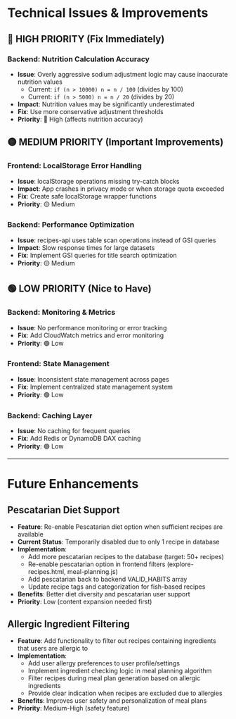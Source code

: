 # Technical Issues & Improvements

## 🔴 HIGH PRIORITY (Fix Immediately)

### Backend: Nutrition Calculation Accuracy
- **Issue**: Overly aggressive sodium adjustment logic may cause inaccurate nutrition values
  - Current: `if (n > 10000) n = n / 100` (divides by 100)
  - Current: `if (n > 5000) n = n / 20` (divides by 20)
- **Impact**: Nutrition values may be significantly underestimated
- **Fix**: Use more conservative adjustment thresholds
- **Priority**: 🔴 High (affects nutrition accuracy)

## 🟡 MEDIUM PRIORITY (Important Improvements)

### Frontend: LocalStorage Error Handling
- **Issue**: localStorage operations missing try-catch blocks
- **Impact**: App crashes in privacy mode or when storage quota exceeded
- **Fix**: Create safe localStorage wrapper functions
- **Priority**: 🟡 Medium

### Backend: Performance Optimization
- **Issue**: recipes-api uses table scan operations instead of GSI queries
- **Impact**: Slow response times for large datasets
- **Fix**: Implement GSI queries for title search optimization
- **Priority**: 🟡 Medium


## 🟢 LOW PRIORITY (Nice to Have)

### Backend: Monitoring & Metrics
- **Issue**: No performance monitoring or error tracking
- **Fix**: Add CloudWatch metrics and error monitoring
- **Priority**: 🟢 Low

### Frontend: State Management
- **Issue**: Inconsistent state management across pages
- **Fix**: Implement centralized state management system
- **Priority**: 🟢 Low

### Backend: Caching Layer
- **Issue**: No caching for frequent queries
- **Fix**: Add Redis or DynamoDB DAX caching
- **Priority**: 🟢 Low

---

# Future Enhancements

## Pescatarian Diet Support
- **Feature**: Re-enable Pescatarian diet option when sufficient recipes are available
- **Current Status**: Temporarily disabled due to only 1 recipe in database
- **Implementation**:
  - Add more pescatarian recipes to the database (target: 50+ recipes)
  - Re-enable pescatarian option in frontend filters (explore-recipes.html, meal-planning.js)
  - Add pescatarian back to backend VALID_HABITS array
  - Update recipe tags and categorization for fish-based recipes
- **Benefits**: Better diet diversity and pescatarian user support
- **Priority**: Low (content expansion needed first)

## Allergic Ingredient Filtering
- **Feature**: Add functionality to filter out recipes containing ingredients that users are allergic to
- **Implementation**:
  - Add user allergy preferences to user profile/settings
  - Implement ingredient checking logic in meal planning algorithm
  - Filter recipes during meal plan generation based on allergic ingredients
  - Provide clear indication when recipes are excluded due to allergies
- **Benefits**: Improves user safety and personalization of meal plans
- **Priority**: Medium-High (safety feature)